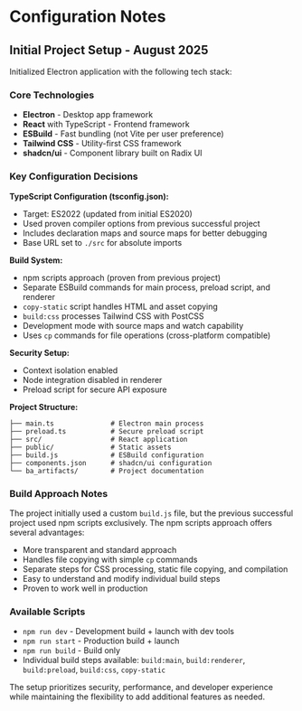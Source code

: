 # Configuration Notes

## Initial Project Setup - August 2025

Initialized Electron application with the following tech stack:

### Core Technologies
- **Electron** - Desktop app framework
- **React** with TypeScript - Frontend framework
- **ESBuild** - Fast bundling (not Vite per user preference)
- **Tailwind CSS** - Utility-first CSS framework
- **shadcn/ui** - Component library built on Radix UI

### Key Configuration Decisions

**TypeScript Configuration (tsconfig.json):**
- Target: ES2022 (updated from initial ES2020)
- Used proven compiler options from previous successful project
- Includes declaration maps and source maps for better debugging
- Base URL set to `./src` for absolute imports

**Build System:**
- npm scripts approach (proven from previous project)
- Separate ESBuild commands for main process, preload script, and renderer
- `copy-static` script handles HTML and asset copying
- `build:css` processes Tailwind CSS with PostCSS
- Development mode with source maps and watch capability
- Uses `cp` commands for file operations (cross-platform compatible)

**Security Setup:**
- Context isolation enabled
- Node integration disabled in renderer
- Preload script for secure API exposure

**Project Structure:**
```
├── main.ts              # Electron main process
├── preload.ts           # Secure preload script
├── src/                 # React application
├── public/              # Static assets
├── build.js             # ESBuild configuration
├── components.json      # shadcn/ui configuration
└── ba_artifacts/        # Project documentation
```

### Build Approach Notes
The project initially used a custom `build.js` file, but the previous successful project used npm scripts exclusively. The npm scripts approach offers several advantages:
- More transparent and standard approach
- Handles file copying with simple `cp` commands
- Separate steps for CSS processing, static file copying, and compilation
- Easy to understand and modify individual build steps
- Proven to work well in production

### Available Scripts
- `npm run dev` - Development build + launch with dev tools
- `npm run start` - Production build + launch
- `npm run build` - Build only
- Individual build steps available: `build:main`, `build:renderer`, `build:preload`, `build:css`, `copy-static`

The setup prioritizes security, performance, and developer experience while maintaining the flexibility to add additional features as needed.